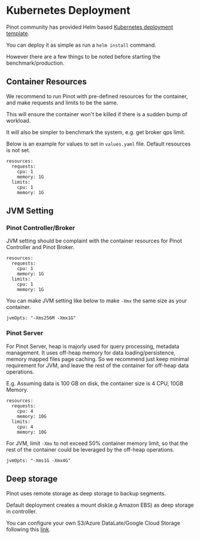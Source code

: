 # Kubernetes Deployment

Pinot community has provided Helm based [Kubernetes deployment template](../../basics/getting-started/kubernetes-quickstart.md).

You can deploy it as simple as run a `helm install` command.

However there are a few things to be noted before starting the benchmark/production.

## Container Resources

We recommend to run Pinot with pre-defined resources for the container, and make requests and limits to be the same. 

This will ensure the container won't be killed if there is a sudden bump of workload.

It will also be simpler to benchmark the system, e.g. get broker qps limit.

Below is an example for values to set in `values.yaml` file. Default resources is not set.

```text
resources:
  requests:
    cpu: 1
    memory: 1G
  limits:
    cpu: 1
    memory: 1G
```

## JVM Setting

### Pinot Controller/Broker

JVM setting should be complaint with the container resources for Pinot Controller and Pinot Broker.

```text
resources:
  requests:
    cpu: 1
    memory: 1G
  limits:
    cpu: 1
    memory: 1G
```

You can make JVM setting like below to make `-Xmx` the same size as your container.

```text
jvmOpts: "-Xms256M -Xmx1G"
```

### Pinot Server

For Pinot Server, heap is majorly used for query processing, metadata management. It uses off-heap memory for data loading/persistence, memory mapped files page caching. So we recommend just keep minimal requirement for JVM, and leave the rest of the container for off-heap data operations.

E.g. Assuming data is 100 GB on disk, the container size is 4 CPU, 10GB Memory.

```text
resources:
  requests:
    cpu: 4
    memory: 10G
  limits:
    cpu: 4
    memory: 10G
```

For JVM, limit `-Xmx` to not exceed 50% container memory limit, so that the rest of the container could be leveraged by the off-heap operations.

```text
jvmOpts: "-Xms1G -Xmx4G"
```

## Deep storage

Pinot uses remote storage as deep storage to backup segments.

Default deployment creates a mount disk\(e.g Amazon EBS\) as deep storage in controller.

You can configure your own S3/Azure DataLate/Google Cloud Storage following this [link](../../plugins/pinot-file-system.md).



